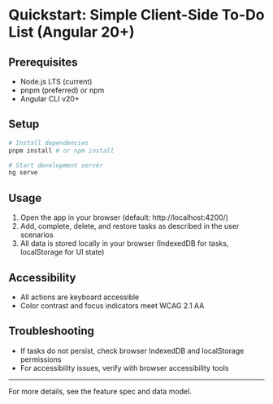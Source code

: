 # Quickstart: Simple Client-Side To-Do List (Angular 20+)

## Prerequisites
- Node.js LTS (current)
- pnpm (preferred) or npm
- Angular CLI v20+

## Setup
```sh
# Install dependencies
pnpm install # or npm install

# Start development server
ng serve
```

## Usage
1. Open the app in your browser (default: http://localhost:4200/)
2. Add, complete, delete, and restore tasks as described in the user scenarios
3. All data is stored locally in your browser (IndexedDB for tasks, localStorage for UI state)

## Accessibility
- All actions are keyboard accessible
- Color contrast and focus indicators meet WCAG 2.1 AA

## Troubleshooting
- If tasks do not persist, check browser IndexedDB and localStorage permissions
- For accessibility issues, verify with browser accessibility tools

---

For more details, see the feature spec and data model.

